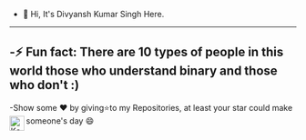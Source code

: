- 👋 Hi, It's  Divyansh Kumar Singh Here.

---
-⚡ Fun fact: There are 10 types of people in this world those who understand binary and those who don't :)
---
-Show some ❤ by giving⭐to my Repositories, at least your star could make someone's day 😄
[<img align="left" alt="Kavya | LinkedIn" width="26px" src="https://upload.wikimedia.org/wikipedia/commons/thumb/c/ca/LinkedIn_logo_initials.png/600px-LinkedIn_logo_initials.png" />][linkedin]
<!---
singhdivyanshdishu/singhdivyanshdishu is a ✨ special ✨ repository because its `README.md` (this file) appears on your GitHub profile.
You can click the Preview link to take a look at your changes.
--->
[linkedin]: [https://www.linkedin.com/in/kavya-gupta-26b45522b/](https://www.linkedin.com/in/divyansh-kumar-singh-645311201/)
